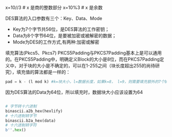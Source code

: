 x=10//3         # x 是商的整数部分
x=10%3         # x 是余数

DES算法的入口参数有三个：Key、Data、Mode  
- Key为7个字节共56位，是DES算法的工作密钥；  
- Data为8个字节64位，是要被加密或被解密的数据；  
- Mode为DES的工作方式,有两种:加密或解密  

填充算法(Pkcs5、Pkcs7)
PKCS5Padding与PKCS7Padding基本上是可以通用的。在PKCS5Padding中，明确定义Block的大小是8位，而在PKCS7Padding定义中，对于块的大小是不确定的，可以在1-255之间（块长度超出255的尚待研究），填充值的算法都是一样的：

```python
pad = k - (l mod k) #k=块大小，l=数据长度，如果k=8， l=9，则需要填充额外的7个byte的7
```

因为DES算法的Data为64位，所以填充时，数据块大小应该设置为64

```python

# 字节转十六进制
binascii.a2b_hex(hexlify)
# 十六进制转字节
binascii.b2a_hex(data)
# 十六进制转字符
b''.hex()

```

 

